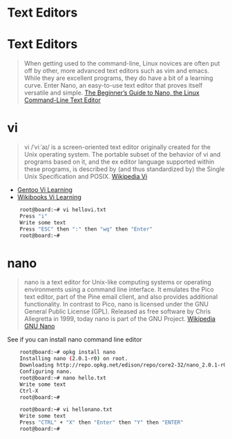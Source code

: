 # Text Editors

# Text Editors

> When getting used to the command-line, Linux novices are often put off by other, more advanced text editors such as vim and emacs. While they are excellent programs, they do have a bit of a learning curve. Enter Nano, an easy-to-use text editor that proves itself versatile and simple. [The Beginner’s Guide to Nano, the Linux Command-Line Text Editor](http://www.howtogeek.com/howto/42980/the-beginners-guide-to-nano-the-linux-command-line-text-editor/)

# vi

> vi /ˈviːˈaɪ/ is a screen-oriented text editor originally created for the Unix operating system. The portable subset of the behavior of vi and programs based on it, and the ex editor language supported within these programs, is described by (and thus standardized by) the Single Unix Specification and POSIX. [Wikipedia Vi](https://en.wikipedia.org/wiki/Vi)

- [Gentoo Vi Learning](https://wiki.gentoo.org/wiki/Vim/Guide)
- [Wikibooks Vi Learning](https://en.wikibooks.org/wiki/Learning_the_vi_Editor)

```sh
    root@board:~# vi hellovi.txt
    Press "i"
    Write some text
    Press "ESC" then ":" then "wq" then "Enter"
    root@board:~# 
```

# nano

> nano is a text editor for Unix-like computing systems or operating environments using a command line interface. It emulates the Pico text editor, part of the Pine email client, and also provides additional functionality. In contrast to Pico, nano is licensed under the GNU General Public License (GPL). Released as free software by Chris Allegretta in 1999, today nano is part of the GNU Project. [Wikipedia GNU Nano](https://en.wikipedia.org/wiki/GNU_nano)

See if you can install nano command line editor

```sh
    root@board:~# opkg install nano
    Installing nano (2.0.1-r0) on root.
    Downloading http://repo.opkg.net/edison/repo/core2-32/nano_2.0.1-r0_core2-32.ipk.
    Configuring nano.
    root@board:~# nano hello.txt
    Write some text
    Ctrl-X
    root@board:~#     
```

```sh
    root@board:~# vi hellonano.txt
    Write some text
    Press "CTRL" + "X" then "Enter" then "Y" then "ENTER"
    root@board:~# 
```

